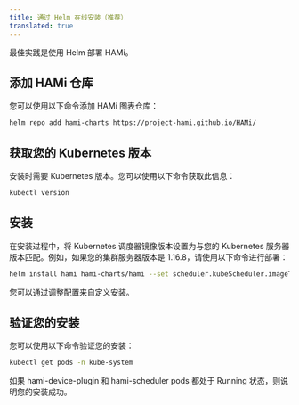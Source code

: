 ```yaml
---
title: 通过 Helm 在线安装（推荐）
translated: true
---
```


最佳实践是使用 Helm 部署 HAMi。

## 添加 HAMi 仓库

您可以使用以下命令添加 HAMi 图表仓库：

```bash
helm repo add hami-charts https://project-hami.github.io/HAMi/
```

## 获取您的 Kubernetes 版本

安装时需要 Kubernetes 版本。您可以使用以下命令获取此信息：

```bash
kubectl version
```

## 安装

在安装过程中，将 Kubernetes 调度器镜像版本设置为与您的 Kubernetes 服务器版本匹配。例如，如果您的集群服务器版本是 1.16.8，请使用以下命令进行部署：

```bash
helm install hami hami-charts/hami --set scheduler.kubeScheduler.imageTag=v1.16.8 -n kube-system
```

您可以通过调整[配置](../userguide/configure.md)来自定义安装。

## 验证您的安装

您可以使用以下命令验证您的安装：

```bash
kubectl get pods -n kube-system
```

如果 hami-device-plugin 和 hami-scheduler pods 都处于 Running 状态，则说明您的安装成功。
